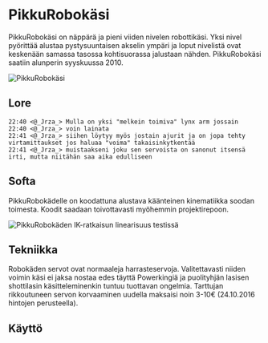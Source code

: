 # PikkuRobokäsi
PikkuRobokäsi on näppärä ja pieni viiden nivelen robottikäsi. Yksi nivel pyörittää alustaa pystysuuntaisen akselin ympäri ja loput nivelistä ovat keskenään samassa tasossa kohtisuorassa jalustaan nähden. PikkuRobokäsi saatiin alunperin syyskuussa 2010.

![PikkuRobokäsi](https://github.com/saatokerho/PikkuRobokasi/blob/master/photos/Robottikasi1.jpg)

## Lore
```
22:40 <@_Jrza_> Mulla on yksi "melkein toimiva" lynx arm jossain
22:40 <@_Jrza_> voin lainata
22:41 <@_Jrza_> siihen löytyy myös jostain ajurit ja on jopa tehty virtamittaukset jos haluaa "voima" takaisinkytkentää
22:41 <@_Jrza_> muistaakseni joku sen servoista on sanonut itsensä irti, mutta niitähän saa aika edulliseen
```

## Softa
PikkuRobokädelle on koodattuna alustava käänteinen kinematiikka soodan toimesta. Koodit saadaan toivottavasti myöhemmin projektirepoon.

![PikkuRobokäden IK-ratkaisun linearisuus testissä](https://github.com/saatokerho/PikkuRobokasi/blob/master/photos/PikkuRobokaden_IK-ratkaisun_linearisuus_testissa.jpg)

## Tekniikka
Robokäden servot ovat normaaleja harrasteservoja. Valitettavasti niiden voimin käsi ei jaksa nostaa edes täyttä Powerkingiä ja puolityhjän lasisen shottilasin käsitteleminenkin tuntuu tuottavan ongelmia. Tarttujan rikkoutuneen servon korvaaminen uudella maksaisi noin 3-10€ (24.10.2016 hintojen perusteella).

## Käyttö
